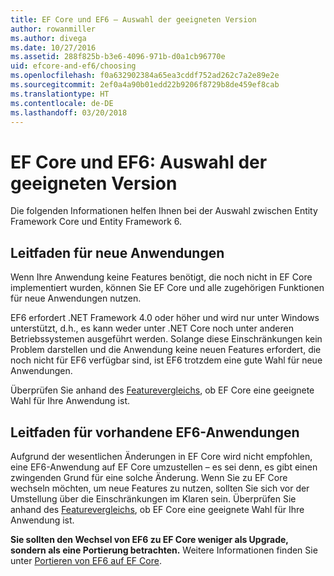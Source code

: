 ```yaml
---
title: EF Core und EF6 – Auswahl der geeigneten Version
author: rowanmiller
ms.author: divega
ms.date: 10/27/2016
ms.assetid: 288f825b-b3e6-4096-971b-d0a1cb96770e
uid: efcore-and-ef6/choosing
ms.openlocfilehash: f0a632902384a65ea3cddf752ad262c7a2e89e2e
ms.sourcegitcommit: 2ef0a4a90b01edd22b9206f8729b8de459ef8cab
ms.translationtype: HT
ms.contentlocale: de-DE
ms.lasthandoff: 03/20/2018
---
```

# <a name="ef-core-and-ef6-which-one-is-right-for-you"></a>EF Core und EF6: Auswahl der geeigneten Version

Die folgenden Informationen helfen Ihnen bei der Auswahl zwischen Entity Framework Core und Entity Framework 6.

## <a name="guidance-for-new-applications"></a>Leitfaden für neue Anwendungen

Wenn Ihre Anwendung keine Features benötigt, die noch nicht in EF Core implementiert wurden, können Sie EF Core und alle zugehörigen Funktionen für neue Anwendungen nutzen.

EF6 erfordert .NET Framework 4.0 oder höher und wird nur unter Windows unterstützt, d.h., es kann weder unter .NET Core noch unter anderen Betriebssystemen ausgeführt werden. Solange diese Einschränkungen kein Problem darstellen und die Anwendung keine neuen Features erfordert, die noch nicht für EF6 verfügbar sind, ist EF6 trotzdem eine gute Wahl für neue Anwendungen.

Überprüfen Sie anhand des [Featurevergleichs](features.md), ob EF Core eine geeignete Wahl für Ihre Anwendung ist.

## <a name="guidance-for-existing-ef6-applications"></a>Leitfaden für vorhandene EF6-Anwendungen

Aufgrund der wesentlichen Änderungen in EF Core wird nicht empfohlen, eine EF6-Anwendung auf EF Core umzustellen – es sei denn, es gibt einen zwingenden Grund für eine solche Änderung. Wenn Sie zu EF Core wechseln möchten, um neue Features zu nutzen, sollten Sie sich vor der Umstellung über die Einschränkungen im Klaren sein. Überprüfen Sie anhand des [Featurevergleichs](features.md), ob EF Core eine geeignete Wahl für Ihre Anwendung ist.

**Sie sollten den Wechsel von EF6 zu EF Core weniger als Upgrade, sondern als eine Portierung betrachten.** Weitere Informationen finden Sie unter [Portieren von EF6 auf EF Core](porting/index.md).
